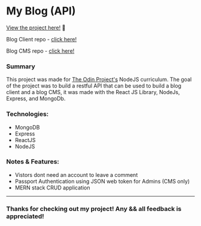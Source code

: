 # My Blog (API)

<p><a href="https://github.com/CherniakYura/blog_page_client" target="_blank" rel="noopener noreferrer">View the project here!</a> 👀</p>

<p>Blog Client repo - <a href="https://github.com/CherniakYura/blog_page_client" target="_blank" rel="noopener noreferrer">click here!</a></p>

<p>Blog CMS repo - <a href="https://github.com/CherniakYura/blog_page_cms" target="_blank" rel="noopener noreferrer">click here!</a></p>

<h3>Summary</h3>
<p>This project was made for <a href="https://www.theodinproject.com/paths/full-stack-javascript/courses/nodejs/lessons/blog-api" target="_blank" rel="noopener noreferrer">The Odin Project's</a> NodeJS curriculum. The goal of the project was to build a restful API that can be used to build a blog client and a blog CMS, it was made with the React JS Library, NodeJs, Express, and MongoDb.</p>
 <h3>Technologies:</h3>
  <ul>
  <li>MongoDB</li>
  <li>Express</li>
  <li>ReactJS</li>
  <li>NodeJS</li>
 </ul>

 <h3>Notes & Features:</h3>
 <ul>
  <li>Vistors dont need an account to leave a comment</li>
  <li>Passport Authentication using JSON web token for Admins (CMS only)</li>
  <li>MERN stack CRUD application</li>
 </ul>
 

---

<h3>Thanks for checking out my project! Any && all feedback is appreciated!</h3>
